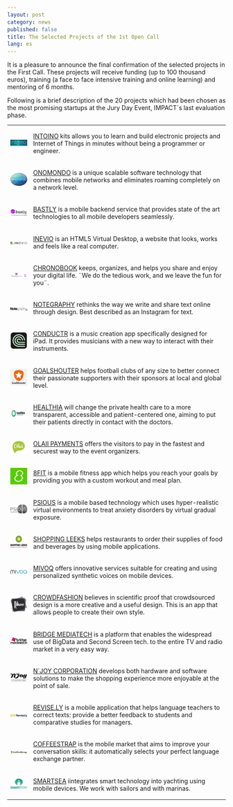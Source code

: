 ```yaml
---
layout: post
category: news
published: false
title: The Selected Projects of the 1st Open Call
lang: es
---
```


It is a pleasure to announce the final confirmation of the selected projects in the First Call. These projects will receive funding (up to 100 thousand euros), training (a face to face intensive training and online learning) and mentoring of 6 months.

Following is a brief description of the 20 projects which had been chosen as the most promising startups at the Jury Day Event, IMPACT´s last evaluation phase.

<table class="table">
<tr>
<td>
<a href="http://www.intoino.com/"><img src="/assets/intoino logo firma100.jpg"></a>
</td>
<td>
<p><a href="http://www.intoino.com/">INTOINO</a> kits allows you to learn and build electronic projects and Internet of Things in minutes without being a programmer or engineer.</p>
</td>
</tr>
<tr>
<td>
<a href="http://onomondo.com/"><img src="/assets/ImagenNEW ONOMONDO50.jpg"></a>
</td>
<td>
<p><a href="http://onomondo.com/">ONOMONDO</a> is a unique scalable software technology that combines mobile networks and eliminates roaming completely on a network level.</p>
</td>
</tr>
<tr>
<td>
<a href="http://bastly.com/"><img src="/assets/bastly 100.jpg"></a>
</td>
<td>
<p><a href="http://bastly.com/">BASTLY</a> is a mobile backend service that provides state of the art technologies to all mobile developers seamlessly.</p>
</td>
</tr>
<tr>
<td>
<a href="https://www.inevio.com/"><img src="/assets/Logo inevio 100.jpg"></a>
</td>
<td>
<p><a href="https://www.inevio.com/">INEVIO</a> is an HTML5 Virtual Desktop, a website that looks, works and feels like a real computer.</p>
</td>
</tr>
<tr>
<td>
<a href="https://chronobook.com/"><img src="/assets/chronobook120.jpg"></a>
</td>
<td>
<p><a href="https://chronobook.com/">CHRONOBOOK</a> keeps, organizes, and helps you share and enjoy your digital life. ¨We do the tedious work, and we leave the fun for you¨.</p>
</td>
</tr>
<tr>
<td>
<a href="https://notegraphy.com/"><img src="/assets/notegraphy100.jpg"></a>
</td>
<td>
<p><a href="https://notegraphy.com/">NOTEGRAPHY</a> rethinks the way we write and share text online through design. Best described as an Instagram for text.</p>
</td>
</tr>
<tr>
<td>
<a href="http://www.conductr.net/"><img src="/assets/ConductrIcon50.jpg"></a>
</td>
<td>
<p><a href="http://www.conductr.net/">CONDUCTR</a> is a music creation app specifically designed for iPad. It provides musicians with a new way to interact with their instruments.</p>
</td>
</tr>
<tr>
<td>
<a href="http://www.goalshouter.com/"><img src="/assets/Goalshouter_50.jpg"></a>
</td>
<td>
<p><a href="http://www.goalshouter.com/">GOALSHOUTER</a> helps football clubs of any size to better connect their passionate supporters with their sponsors at local and global level.</p>
</td>
</tr>
<tr>
<td>
<a href="http://www.healthia.es/"><img src="/assets/healthia100 cortado.jpg"></a>
</td>
<td>
<p><a href="http://www.healthia.es/">HEALTHIA</a> will change the private health care to a more transparent, accessible and patient-centered one, aiming to put their patients directly in contact with the doctors.</p>
</td>
</tr>
<tr>
<td>
<a href="http://payments.olaii.com/"><img src="/assets/Olaii_Logo60.jpg"></a>
</td>
<td>
<p><a href="http://payments.olaii.com/">OLAII PAYMENTS</a> offers the visitors to pay in the fastest and securest way to the event organizers.</p>
</td>
</tr>
<tr>
<td>
<a href="http://8fit.com/"><img src="/assets/8fit_50.jpg"></a>
</td>
<td>
<p><a href="http://8fit.com/">8FIT</a> is a mobile fitness app which helps you reach your goals by providing you with a custom workout and meal plan.</p>
</td>
</tr>
<tr>
<td>
<a href="http://psious.com/"><img src="/assets/Psious_80.jpg"></a>
</td>
<td>
<p><a href="http://psious.com/">PSIOUS</a> is a mobile based technology which uses hyper-realistic virtual environments to treat anxiety disorders by virtual gradual exposure.</p>
</td>
</tr>
<tr>
<td>
<a href="http://www.shoppingleeks.com/es/"><img src="/assets/shopping leeks80.jpg"></a>
</td>
<td>
<p><a href="http://www.shoppingleeks.com/es/">SHOPPING LEEKS</a> helps restaurants to order their supplies of food and beverages by using mobile applications.</p>
</td>
</tr>
<tr>
<td>
<a href="http://www.mivoq.it/joomla/"><img src="/assets/Mivoq-logo-100.jpg"></a>
</td>
<td>
<p><a href="http://www.mivoq.it/joomla/">MIVOQ</a> offers innovative services suitable for creating and using personalized synthetic voices on mobile devices.</p>
</td>
</tr>
<tr>
<td>
<a href="http://dlaodmiany.pl/"><img src="/assets/crowdfashion70.jpg"></a>
</td>
<td>
<p><a href="http://dlaodmiany.pl/">CROWDFASHION</a> believes in scientific proof that crowdsourced design is a more creative and a useful design. This is an app that allows people to create their own style.</p> 
</td>
</tr>
<tr>
<td>
<a href="http://bridgemediatech.com/en/index.html"><img src="/assets/BridgeMediatech_100.jpg"></a>
</td>
<td>
<p><a href="http://bridgemediatech.com/en/index.html">BRIDGE MEDIATECH</a> is a platform that enables the widespread use of BigData and Second Screen tech. to the entire TV and radio market in a very easy way.</p>
</td>
</tr>
<tr>
<td>
<a href="http://njoycorporation.com/"><img src="/assets/njoy corporation60.jpg"></a>
</td>
<td>
<p><a href="http://njoycorporation.com/">N´JOY CORPORATION</a> develops both hardware and software solutions to make the shopping experience more enjoyable at the point of sale.</p>
</td>
</tr>
<tr>
<td>
<a href="http://revise.ly/es/"><img src="/assets/Revisely logo_120.jpg"></a>
</td>
<td>
<p><a href="http://revise.ly/es/">REVISE.LY</a> is a mobile application that helps language teachers to correct texts: provide a better feedback to students and comparative studies for managers.</p>
</td>
</tr>
<tr>
<td>
<a href="http://www.coffeestrap.com/"><img src="/assets/coffee strap logo120.jpg"></a>
</td>
<td>
<p><a href="http://www.coffeestrap.com/">COFFEESTRAP</a> is the mobile market that aims to improve your conversation skills: it automatically selects your perfect language exchange partner.</p>
</td>
</tr>
<tr>
<td>
<a href="http://smartport.es/"><img src="/assets/smartsea 80.jpg"></a>
</td>
<td>
<p><a href="http://smartport.es/">SMARTSEA</a> iintegrates smart technology into yachting using mobile devices. We work with sailors and with marinas.</p>
</td>
</tr>
</table>

